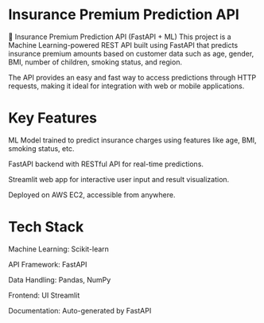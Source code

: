 # Insurance Premium Prediction API

🚀 Insurance Premium Prediction API (FastAPI + ML)
This project is a Machine Learning-powered REST API built using FastAPI that predicts insurance premium amounts based on customer data such as age, gender, BMI, number of children, smoking status, and region.

The API provides an easy and fast way to access predictions through HTTP requests, making it ideal for integration with web or mobile applications.

# Key Features
 
ML Model trained to predict insurance charges using features like age, BMI, smoking status, etc.

FastAPI backend with RESTful API for real-time predictions.

Streamlit web app for interactive user input and result visualization.

Deployed on AWS EC2, accessible from anywhere.


# Tech Stack

Machine Learning: Scikit-learn 

API Framework: FastAPI

Data Handling: Pandas, NumPy

Frontend: UI	Streamlit

Documentation: Auto-generated by FastAPI
